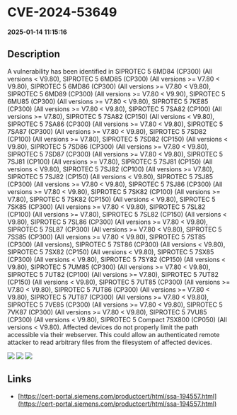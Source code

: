 # CVE-2024-53649

**2025-01-14 11:15:16**

## Description
A vulnerability has been identified in SIPROTEC 5 6MD84 (CP300) (All versions < V9.80), SIPROTEC 5 6MD85 (CP300) (All versions >= V7.80 < V9.80), SIPROTEC 5 6MD86 (CP300) (All versions >= V7.80 < V9.80), SIPROTEC 5 6MD89 (CP300) (All versions >= V7.80 < V9.90), SIPROTEC 5 6MU85 (CP300) (All versions >= V7.80 < V9.80), SIPROTEC 5 7KE85 (CP300) (All versions >= V7.80 < V9.80), SIPROTEC 5 7SA82 (CP100) (All versions >= V7.80), SIPROTEC 5 7SA82 (CP150) (All versions < V9.80), SIPROTEC 5 7SA86 (CP300) (All versions >= V7.80 < V9.80), SIPROTEC 5 7SA87 (CP300) (All versions >= V7.80 < V9.80), SIPROTEC 5 7SD82 (CP100) (All versions >= V7.80), SIPROTEC 5 7SD82 (CP150) (All versions < V9.80), SIPROTEC 5 7SD86 (CP300) (All versions >= V7.80 < V9.80), SIPROTEC 5 7SD87 (CP300) (All versions >= V7.80 < V9.80), SIPROTEC 5 7SJ81 (CP100) (All versions >= V7.80), SIPROTEC 5 7SJ81 (CP150) (All versions < V9.80), SIPROTEC 5 7SJ82 (CP100) (All versions >= V7.80), SIPROTEC 5 7SJ82 (CP150) (All versions < V9.80), SIPROTEC 5 7SJ85 (CP300) (All versions >= V7.80 < V9.80), SIPROTEC 5 7SJ86 (CP300) (All versions >= V7.80 < V9.80), SIPROTEC 5 7SK82 (CP100) (All versions >= V7.80), SIPROTEC 5 7SK82 (CP150) (All versions < V9.80), SIPROTEC 5 7SK85 (CP300) (All versions >= V7.80 < V9.80), SIPROTEC 5 7SL82 (CP100) (All versions >= V7.80), SIPROTEC 5 7SL82 (CP150) (All versions < V9.80), SIPROTEC 5 7SL86 (CP300) (All versions >= V7.80 < V9.80), SIPROTEC 5 7SL87 (CP300) (All versions >= V7.80 < V9.80), SIPROTEC 5 7SS85 (CP300) (All versions >= V7.80 < V9.80), SIPROTEC 5 7ST85 (CP300) (All versions), SIPROTEC 5 7ST86 (CP300) (All versions < V9.80), SIPROTEC 5 7SX82 (CP150) (All versions < V9.80), SIPROTEC 5 7SX85 (CP300) (All versions < V9.80), SIPROTEC 5 7SY82 (CP150) (All versions < V9.80), SIPROTEC 5 7UM85 (CP300) (All versions >= V7.80 < V9.80), SIPROTEC 5 7UT82 (CP100) (All versions >= V7.80), SIPROTEC 5 7UT82 (CP150) (All versions < V9.80), SIPROTEC 5 7UT85 (CP300) (All versions >= V7.80 < V9.80), SIPROTEC 5 7UT86 (CP300) (All versions >= V7.80 < V9.80), SIPROTEC 5 7UT87 (CP300) (All versions >= V7.80 < V9.80), SIPROTEC 5 7VE85 (CP300) (All versions >= V7.80 < V9.80), SIPROTEC 5 7VK87 (CP300) (All versions >= V7.80 < V9.80), SIPROTEC 5 7VU85 (CP300) (All versions < V9.80), SIPROTEC 5 Compact 7SX800 (CP050) (All versions < V9.80). Affected devices do not properly limit the path accessible via their webserver.  This could allow an authenticated remote attacker to read arbitrary files from the filesystem of affected devices.

![](https://img.shields.io/static/v1?label=Score&message=7.1&color=red)
![](https://img.shields.io/static/v1?label=Severity&message=HIGH&color=red)
![](https://img.shields.io/static/v1?label=CWE&message=Auth&color=green)

## Links
- [https://cert-portal.siemens.com/productcert/html/ssa-194557.html](https://cert-portal.siemens.com/productcert/html/ssa-194557.html)
